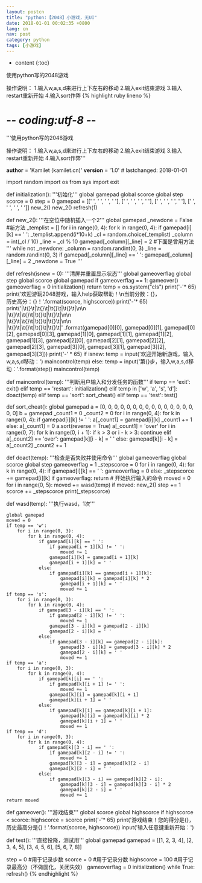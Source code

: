 ```yaml
---
layout: postcn
title: "python:【2048】小游戏，无UI"
date: 2018-01-01 00:02:35 +0800
lang: cn
nav: post
category: python
tags: [小游戏]
---
```


* content
{:toc}

使用python写的2048游戏

操作说明：
1.输入w,a,s,d来进行上下左右的移动
2.输入exit结束游戏
3.输入restart重新开始
4.输入sort作弊<!-- more -->
{% highlight ruby lineno %}
# -*- coding:utf-8 -*-

'''使用python写的2048游戏

操作说明：
1.输入w,a,s,d来进行上下左右的移动
2.输入exit结束游戏
3.输入restart重新开始
4.输入sort作弊'''

__author__ = 'Kamilet (kamilet.cn)'
__version__ = '1.0'  # lastchanged: 2018-01-01

import random
import os
from sys import exit


def initialization():
    '''初始化'''
    global gamepad
    global scorce
    global step
    scorce = 0
    step = 0
    gamepad = [[' ', ' ', ' ', ' '],
               [' ', ' ', ' ', ' '],
               [' ', ' ', ' ', ' '],
               [' ', ' ', ' ', ' ']]
    new_2()
    new_2()
    refresh(1)


def new_2():
    '''在空位中随机插入一个2'''
    global gamepad
    _newdone = False
    #新方法
    _templist = []
    for i in range(0, 4):
        for k in range(0, 4):
            if gamepad[i][k] == ' ':
                _templist.append(i*10+k)
    _cl = random.choice(_templist)
    _column = int(_cl / 10)
    _line = _cl % 10
    gamepad[_column][_line] = 2
    #下面是曾用方法
    '''
    while not _newdone:
        _column = random.randint(0, 3)
        _line = random.randint(0, 3)
        if gamepad[_column][_line] == ' ':
            gamepad[_column][_line] = 2
            _newdone = True
    '''


def refresh(isnew = 0):
    '''清屏并重置显示状态'''
    global gameoverflag
    global step
    global scorce
    global gamepad
    if gameoverflag == 1:
        gameover()
        gameoverflag = 0
        initialization()
        return
    temp = os.system("cls")
    print('-'* 65)
    print('欢迎游玩2048游戏，输入help获取帮助！\n当前分数：{}，\
历史高分：{}！'.format(scorce, highscorce))
    print('-'* 65)
    print('|\t{}\t|\t{}\t|\t{}\t|\t{}\t|\n\n\
|\t{}\t|\t{}\t|\t{}\t|\t{}\t|\n\n\
|\t{}\t|\t{}\t|\t{}\t|\t{}\t|\n\n\
|\t{}\t|\t{}\t|\t{}\t|\t{}\t|'
          .format(gamepad[0][0], gamepad[0][1], gamepad[0][2], gamepad[0][3],
                  gamepad[1][0], gamepad[1][1], gamepad[1][2], gamepad[1][3],
                  gamepad[2][0], gamepad[2][1], gamepad[2][2], gamepad[2][3],
                  gamepad[3][0], gamepad[3][1], gamepad[3][2], gamepad[3][3]))
    print('-' * 65)
    if isnew:
        temp = input('欢迎开始新游戏，输入w,a,s,d移动：')
        maincontrol(temp)
    else:
        temp = input('第{}步，输入w,a,s,d移动：'.format(step))
        maincontrol(temp)


def maincontrol(temp):
    '''判断用户输入和分发任务的函数'''
    if temp == 'exit':
        exit()
    elif temp == 'restart':
        initialization()
    elif temp in ['w', 'a', 's', 'd']:
        doact(temp)
    elif temp == 'sort':
        sort_cheat()
    elif temp == 'test':
        test()


def sort_cheat():
    global gamepad
    a = [0, 0, 0, 0, 0, 0, 0, 0, 0, 0, 0, 0, 0, 0, 0, 0, 0]
    b = gamepad
    _count1 = 0
    _count2 = 0
    for i in range(0, 4):
        for k in range(0, 4):
            if gamepad[i][k] != ' ':
                a[_count1] = gamepad[i][k]
                _count1 += 1
            else:
                a[_count1] = 0
    a.sort(reverse = True)
    a[_count1] = 'over'
    for i in range(0, 7):
        for k in range(0, i + 1):
            if k > 3 or i - k > 3:
                continue
            elif a[_count2] == 'over':
                gamepad[k][i - k] = ' '
            else:
                gamepad[k][i - k] = a[_count2]
                _count2 += 1


def doact(temp):
    '''检查是否失败并使用命令'''
    global gameoverflag
    global scorce
    global step
    gameoverflag = 1
    _stepscorce = 0
    for i in range(0, 4):
        for k in range(0, 4):
            if gamepad[i][k] == ' ':
                gameoverflag = 0
            else:
                _stepscorce += gamepad[i][k]
    if gameoverflag:
        return
    # 开始执行输入的命令
    moved = 0
    for i in range(0, 5):
        moved += wasd(temp)
    if moved:
        new_2()
        step += 1
        scorce += _stepscorce
        print(_stepscorce)


def wasd(temp):
    '''执行wasd，1次'''

    global gamepad
    moved = 0
    if temp == 'w':
        for i in range(0, 3):
            for k in range(0, 4):
                if gamepad[i][k] == ' ':
                    if gamepad[i + 1][k] != ' ':
                        moved += 1
                    gamepad[i][k] = gamepad[i + 1][k]
                    gamepad[i + 1][k] = ' '
                else:
                    if gamepad[i][k] == gamepad[i + 1][k]:
                        gamepad[i][k] = gamepad[i][k] * 2
                        gamepad[i + 1][k] = ' '
                        moved += 1
    if temp == 's':
        for i in range(0, 3):
            for k in range(0, 4):
                if gamepad[3 - i][k] == ' ':
                    if gamepad[2 - i][k] != ' ':
                        moved += 1
                    gamepad[3 - i][k] = gamepad[2 - i][k]
                    gamepad[2 - i][k] = ' '
                else:
                    if gamepad[3 - i][k] == gamepad[2 - i][k]:
                        gamepad[3 - i][k] = gamepad[3 - i][k] * 2
                        gamepad[2 - i][k] = ' '
                        moved += 1
    if temp == 'a':
        for i in range(0, 3):
            for k in range(0, 4):
                if gamepad[k][i] == ' ':
                    if gamepad[k][i + 1] != ' ':
                        moved += 1
                    gamepad[k][i] = gamepad[k][i + 1]
                    gamepad[k][i + 1] = ' '
                else:
                    if gamepad[k][i] == gamepad[k][i + 1]:
                        gamepad[k][i] = gamepad[k][i] * 2
                        gamepad[k][i + 1] = ' '
                        moved += 1
    if temp == 'd':
        for i in range(0, 3):
            for k in range(0, 4):
                if gamepad[k][3 - i] == ' ':
                    if gamepad[k][2 - i] != ' ':
                        moved += 1
                    gamepad[k][3 - i] = gamepad[k][2 - i]
                    gamepad[k][2 - i] = ' '
                else:
                    if gamepad[k][3 - i] == gamepad[k][2 - i]:
                        gamepad[k][3 - i] = gamepad[k][3 - i] * 2
                        gamepad[k][2 - i] = ' '
                        moved += 1
    return moved


def gameover():
    '''游戏结束'''
    global scorce
    global highscorce
    if highscorce < scorce:
        highscorce = scorce
    print('-'* 65)
    print('游戏结束！您的得分是{}，历史最高分是{}！'.format(scorce, highscorce))
    input('输入任意键重新开始：')


def test():
    '''直接投降，测试用'''
    global gamepad
    gamepad = [[1, 2, 3, 4], [2, 3, 4, 5], [3, 4, 5, 6], [5, 6, 7, 8]]




step = 0  #用于记录步数
scorce = 0  #用于记录分数
highscorce = 100  #用于记录最高分（不做固化，关闭失效）
gameoverflag = 0
initialization()
while True:
    refresh()
{% endhighlight %}